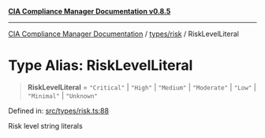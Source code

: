 [**CIA Compliance Manager Documentation v0.8.5**](../../../README.md)

***

[CIA Compliance Manager Documentation](../../../modules.md) / [types/risk](../README.md) / RiskLevelLiteral

# Type Alias: RiskLevelLiteral

> **RiskLevelLiteral** = `"Critical"` \| `"High"` \| `"Medium"` \| `"Moderate"` \| `"Low"` \| `"Minimal"` \| `"Unknown"`

Defined in: [src/types/risk.ts:88](https://github.com/Hack23/cia-compliance-manager/blob/3ae0301247f765ba03c8c0fe645db4718bb8af76/src/types/risk.ts#L88)

Risk level string literals
